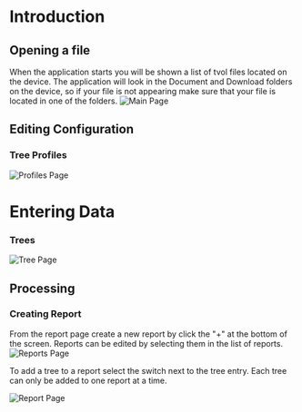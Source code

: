 # Introduction

## Opening a file
When the application starts you will be shown a list of tvol files located on the device. The application will look in the Document and Download folders on the device, so if your file is not appearing make sure that your file is located in one of the folders. 
![Main Page](./Screenshots/MainPage.png?raw=true "Main Page")

## Editing Configuration 
### Tree Profiles
![Profiles Page](./Screenshots/ProfilesPage.png?raw=true "Profile Page")

# Entering Data
### Trees
![Tree Page](./Screenshots/TreePage.png?raw=true "Trees Page")

## Processing 
### Creating Report
From the report page create a new report by click the "+" at the bottom of the screen. Reports can be edited by selecting them in the list of reports.
![Reports Page](./Screenshots/ReportsPage.png?raw=true "Reports Page")

 To add a tree to a report select the switch next to the tree entry. Each tree can only be added to one report at a time.

![Report Page](./Screenshots/ReportPage.png?raw=true "Report Page")
